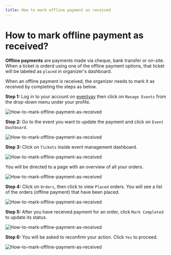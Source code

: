 ```yaml
---
title: How to mark offline payment as received
---
```


# How to mark offline payment as received?

**Offline payments** are payments made via cheque, bank transfer or on-site. When a ticket is orderd using one of the offline payment options, that ticket will be labeled as `placed` in organizer's dashboard. 

When an offline payment is received, the organizer needs to mark it as received by completing the steps as below.

**Step 1:** Log in to your account on [eventyay](https://eventyay.com/login) then click on `Manage Events` from the drop-down menu under your profile. 

![How-to-mark-offline-payment-as-received](../images/How-to-mark-offline-payment-as-received-0.png)

**Step 2:** Go to the event you want to update the payment and click on `Event Dashboard`.

![How-to-mark-offline-payment-as-received](../images/How-to-mark-offline-payment-as-received-1.png)

**Step 3:** Click on `Tickets` inside event management dashboard. 

![How-to-mark-offline-payment-as-received](../images/How-to-mark-offline-payment-as-received-2.png)

You will be directed to a page with an overview of all your orders. 

![How-to-mark-offline-payment-as-received](../images/How-to-mark-offline-payment-as-received-3.png)

**Step 4:** Click on `Orders`, then click to view `Placed` orders. You will see a list of the orders (offline payment) that have been placed. 

![How-to-mark-offline-payment-as-received](../images/How-to-mark-offline-payment-as-received-4.png)

**Step 5:** After you have received payment for an order, click `Mark Completed` to update its status. 

![How-to-mark-offline-payment-as-received](../images/How-to-mark-offline-payment-as-received-6.png)

**Step 6:** You will be asked to reconfirm your action. Click `Yes` to proceed. 

![How-to-mark-offline-payment-as-received](../images/How-to-mark-offline-payment-as-received-7.png)
